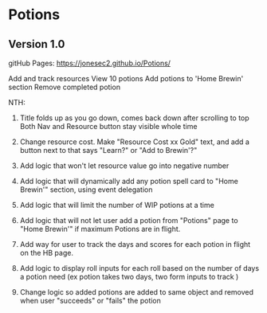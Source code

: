 # Potions

## Version 1.0
gitHub Pages: https://jonesec2.github.io/Potions/

Add and track resources
View 10 potions
Add potions to 'Home Brewin' section
Remove completed potion

NTH:

1. Title folds up as you go down, comes back down after scrolling to top
Both Nav and Resource button stay visible whole time

2. Change resource cost. Make "Resource Cost xx Gold" text, and add a button next to that says "Learn?" or "Add to Brewin'?"

3. Add logic that won't let resource value go into negative number

4. Add logic that will dynamically add any potion spell card to "Home Brewin'" section, using event delegation

5. Add logic that will limit the number of WIP potions at a time

6. Add logic that will not let user add a potion from "Potions" page to "Home Brewin'" if maximum Potions are in flight.

7. Add way for user to track the days and scores for each potion in flight on the HB page.

8. Add logic to display roll inputs for each roll based on the number of days a potion need (ex potion takes two days, two form inputs to track )

9. Change logic so added potions are added to same object and removed when user "succeeds" or "fails" the potion
